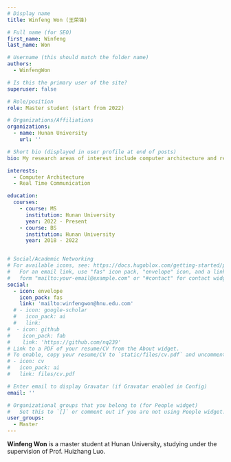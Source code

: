```yaml
---
# Display name
title: Winfeng Won (王荣锋)

# Full name (for SEO)
first_name: Winfeng
last_name: Won

# Username (this should match the folder name)
authors:
  - WinfengWon

# Is this the primary user of the site?
superuser: false

# Role/position
role: Master student (start from 2022)

# Organizations/Affiliations
organizations:
  - name: Hunan University
    url: ''

# Short bio (displayed in user profile at end of posts)
bio: My research areas of interest include computer architecture and real time communication.

interests:
  - Computer Architecture
  - Real Time Communication

education:
  courses:
    - course: MS
      institution: Hunan University
      year: 2022 - Present
    - course: BS
      institution: Hunan University
      year: 2018 - 2022


# Social/Academic Networking
# For available icons, see: https://docs.hugoblox.com/getting-started/page-builder/#icons
#   For an email link, use "fas" icon pack, "envelope" icon, and a link in the
#   form "mailto:your-email@example.com" or "#contact" for contact widget.
social:
  - icon: envelope
    icon_pack: fas
    link: 'mailto:winfengwon@hnu.edu.com'
  # - icon: google-scholar
  #   icon_pack: ai
  #   link: 
#  - icon: github
#    icon_pack: fab
#    link: 'https://github.com/nq239'
# Link to a PDF of your resume/CV from the About widget.
# To enable, copy your resume/CV to `static/files/cv.pdf` and uncomment the lines below.
# - icon: cv
#   icon_pack: ai
#   link: files/cv.pdf

# Enter email to display Gravatar (if Gravatar enabled in Config)
email: ''

# Organizational groups that you belong to (for People widget)
#   Set this to `[]` or comment out if you are not using People widget.
user_groups:
  - Master
---
```


**Winfeng Won** is a master student at Hunan University, studying under the supervision of Prof. Huizhang Luo.
